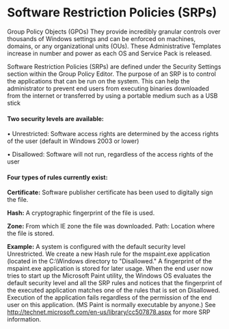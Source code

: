# Software Restriction Policies (SRPs)

Group Policy Objects (GPOs) They provide incredibly granular controls over thousands of Windows settings and can be enforced on machines, domains, or any organizational units (OUs). These Administrative Templates increase in number and power as each OS and Service Pack is released.

Software Restriction Policies (SRPs) are defined under the Security Settings section within the Group Policy Editor. The purpose of an SRP is to control the applications that can be run on the system. This can help the administrator to prevent end users from executing binaries downloaded from the internet or transferred by using a portable medium such as a USB stick

#### Two security levels are available:

• Unrestricted: Software access rights are determined by the access rights of the user (default in Windows 2003 or lower)

• Disallowed: Software will not run, regardless of the access rights of the user

#### Four types of rules currently exist:

**Certificate:** Software publisher certificate has been used to digitally sign the file.

**Hash:** A cryptographic fingerprint of the file is used.

**Zone:** From which IE zone the file was downloaded. Path: Location where the file is stored.

**Example:** A system is configured with the default security level Unrestricted. We create a new Hash rule for the mspaint.exe application (located in the C:\Windows directory to "Disallowed." A fingerprint of the mspaint.exe application is stored for later usage. When the end user now tries to start up the Microsoft Paint utility, the Windows OS evaluates the default security level and all the SRP rules and notices that the fingerprint of the executed application matches one of the rules that is set on Disallowed. Execution of the application fails regardless of the permission of the end user on this application. (MS Paint is normally executable by anyone.) See http://technet.microsoft.com/en-us/library/cc507878.aspx for more SRP information.

